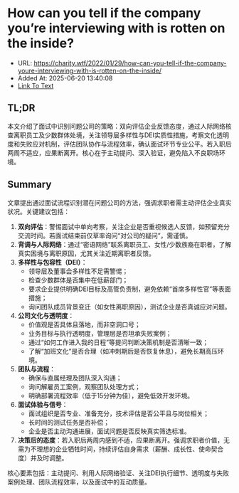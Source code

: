 # How can you tell if the company you’re interviewing with is rotten on the inside?
- URL: https://charity.wtf/2022/01/29/how-can-you-tell-if-the-company-youre-interviewing-with-is-rotten-on-the-inside/
- Added At: 2025-06-20 13:40:08
- [Link To Text](2025-06-20-how-can-you-tell-if-the-company-you’re-interviewing-with-is-rotten-on-the-inside_raw.md)

## TL;DR


本文介绍了面试中识别问题公司的策略：双向评估企业反馈态度，通过人际网络核查离职员工及少数群体处境，关注领导层多样性与DEI实质性措施，考察文化透明度和失败应对机制，评估团队协作与流程效率，确认面试环节专业公平。若入职后两周不适应，应果断离开。核心在于主动提问、深入验证，避免陷入不良职场环境。

## Summary


文章提出通过面试流程识别潜在问题公司的方法，强调求职者需主动评估企业真实状况。关键建议包括：  
1. **双向评估**：警惕面试中单向考察，关注企业是否重视候选人反馈，如预留充分交流时间。若面试结束前仅草率询问“对公司的疑问”，需谨慎。  
2. **背调与人际网络**：通过“密语网络”联系离职员工、女性/少数族裔在职者，了解真实困境与离职原因，尤其关注近期离职者反馈。  
3. **多样性与包容性（DEI）**：  
   - 领导层及董事会多样性不足需警惕；  
   - 检查少数群体是否集中在低薪部门；  
   - 要求企业提供明确DEI目标及高管负责制，避免依赖“首席多样性官”等表面措施；  
   - 询问团队成员背景变迁（如女性离职原因），测试企业是否真诚应对问题。  
4. **公司文化与透明度**：  
   - 价值观是否具体且落地，而非空洞口号；  
   - 业务目标与执行透明度，管理层是否坦承失败案例；  
   - 通过“如何工作进入我的日程”等提问判断决策机制是否清晰一致；  
   - 了解“加班文化”是否合理（如冲刺期后是否恢复休息），避免长期高压环境。  
5. **团队与流程**：  
   - 确保与直属经理及团队深入沟通；  
   - 询问解雇员工案例，观察团队处理方式；  
   - 明确部署流程效率（低于15分钟为佳），避免低效开发环境。  
6. **面试体验与信号**：  
   - 面试组织是否专业、准备充分，技术评估是否公平且与岗位相关；  
   - 长时间的测试任务是否补偿；  
   - 企业是否主动沟通进展，面试问题是否反映真实筛选标准。  
7. **决策后的态度**：若入职后两周内感到不适，应果断离开。强调求职者价值，无需为不理想的企业牺牲时间，持续评估自身需求（薪酬、成长性、使命契合度）并及时调整。  

核心要素包括：主动提问、利用人际网络验证、关注DEI执行细节、透明度与失败案例处理、团队流程效率，以及面试中的互动质量。
